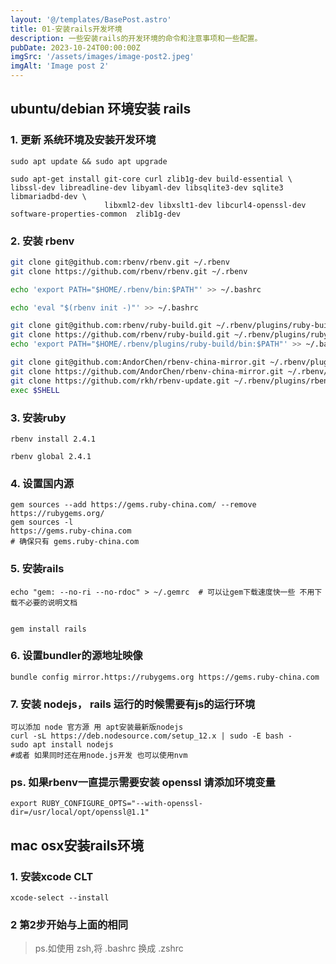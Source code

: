 ```yaml
---
layout: '@/templates/BasePost.astro'
title: 01-安装rails开发坏境
description: 一些安装rails的开发环境的命令和注意事项和一些配置。
pubDate: 2023-10-24T00:00:00Z
imgSrc: '/assets/images/image-post2.jpeg'
imgAlt: 'Image post 2'
---
```


## ubuntu/debian 环境安装 rails

### 1. 更新 系统环境及安装开发环境

```shell
sudo apt update && sudo apt upgrade

sudo apt-get install git-core curl zlib1g-dev build-essential \
libssl-dev libreadline-dev libyaml-dev libsqlite3-dev sqlite3 libmariadbd-dev \
                     libxml2-dev libxslt1-dev libcurl4-openssl-dev software-properties-common  zlib1g-dev
```

### 2. 安装 rbenv

```bash
git clone git@github.com:rbenv/rbenv.git ~/.rbenv
git clone https://github.com/rbenv/rbenv.git ~/.rbenv

echo 'export PATH="$HOME/.rbenv/bin:$PATH"' >> ~/.bashrc

echo 'eval "$(rbenv init -)"' >> ~/.bashrc

git clone git@github.com:rbenv/ruby-build.git ~/.rbenv/plugins/ruby-build
git clone https://github.com/rbenv/ruby-build.git ~/.rbenv/plugins/ruby-build
echo 'export PATH="$HOME/.rbenv/plugins/ruby-build/bin:$PATH"' >> ~/.bashrc

git clone git@github.com:AndorChen/rbenv-china-mirror.git ~/.rbenv/plugins/rbenv-china-mirror
git clone https://github.com/AndorChen/rbenv-china-mirror.git ~/.rbenv/plugins/rbenv-ch
git clone https://github.com/rkh/rbenv-update.git ~/.rbenv/plugins/rbenv-update
exec $SHELL
```
### 3. 安装ruby
```shell
rbenv install 2.4.1

rbenv global 2.4.1
```

### 4. 设置国内源

```shell
gem sources --add https://gems.ruby-china.com/ --remove https://rubygems.org/
gem sources -l
https://gems.ruby-china.com
# 确保只有 gems.ruby-china.com
```

### 5. 安装rails

```shell
echo "gem: --no-ri --no-rdoc" > ~/.gemrc  # 可以让gem下载速度快一些 不用下载不必要的说明文档


gem install rails
```

### 6. 设置bundler的源地址映像

```shell
bundle config mirror.https://rubygems.org https://gems.ruby-china.com
```

### 7. 安装 nodejs， rails 运行的时候需要有js的运行环境

```shell
可以添加 node 官方源 用 apt安装最新版nodejs
curl -sL https://deb.nodesource.com/setup_12.x | sudo -E bash -
sudo apt install nodejs
#或者 如果同时还在用node.js开发 也可以使用nvm
```

### ps. 如果rbenv一直提示需要安装 openssl 请添加环境变量

```shell
export RUBY_CONFIGURE_OPTS="--with-openssl-dir=/usr/local/opt/openssl@1.1"
```

## mac osx安装rails环境

### 1. 安装xcode CLT

```shell
xcode-select --install
```

### 2 第2步开始与上面的相同
> ps.如使用 zsh,将 .bashrc 换成 .zshrc